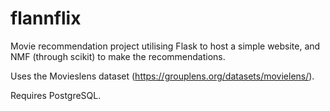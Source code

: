# flannflix
Movie recommendation project utilising Flask to host a simple website, and NMF (through scikit) to make the recommendations. 

Uses the Movieslens dataset (https://grouplens.org/datasets/movielens/).

Requires PostgreSQL.
